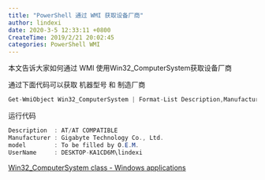 ```yaml
---
title: "PowerShell 通过 WMI 获取设备厂商"
author: lindexi
date: 2020-3-5 12:33:11 +0800
CreateTime: 2019/2/21 20:02:45
categories: PowerShell WMI
---
```


本文告诉大家如何通过 WMI 使用Win32_ComputerSystem获取设备厂商

<!--more-->


<!-- CreateTime:2019/2/21 20:02:45 -->

<!-- csdn -->

<!-- 标签：PowerShell,WMI -->

通过下面代码可以获取 机器型号 和 制造厂商

```csharp
Get-WmiObject Win32_ComputerSystem | Format-List Description,Manufacturer,model,UserName
```

运行代码

```csharp
Description  : AT/AT COMPATIBLE
Manufacturer : Gigabyte Technology Co., Ltd.
model        : To be filled by O.E.M.
UserName     : DESKTOP-KA1CD6M\lindexi
```

[Win32_ComputerSystem class - Windows applications](https://docs.microsoft.com/en-us/windows/desktop/cimwin32prov/win32-computersystem )

